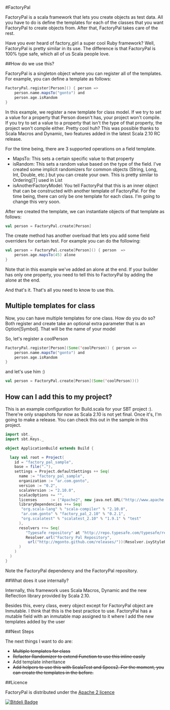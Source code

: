 #FactoryPal

FactoryPal is a scala framework that lets you create objects as test data. All you have to do is define the templates for each of the classes that you want FactoryPal to create objects from. After that, FactoryPal takes care of the rest. 

Have you ever heard of factory_girl a super cool Ruby framework? Well, FactoryPal is pretty similar in its use. The difference is that FactoryPal is 100% type safe, which all of us Scala people love.

##How do we use this?

FactoryPal is a singleton object where you can register all of the templates. For example, you can define a template as follows:

````scala
FactoryPal.register[Person]() { person =>
    person.name.mapsTo("gonto") and
    person.age.isRandom
}
````

In this example, we register a new template for class model. If we try to set a value for a property that Person doesn't has, your project won't compile. If you try to set a value to a property that isn't the type of that property, the project won't compile either. Pretty cool huh? This was possible thanks to Scala Macros and Dynamic, two features added in the latest Scala 2.10 RC release.

For the time being, there are 3 supported operations on a field template.

* MapsTo: This sets a certain specific value to that property
* isRandom: This sets a random value based on the type of the field. I've created some implicit randomizers for common objects (String, Long, Int, Double, etc.) but you can create your own. This is pretty similar to Ordering[T] used in List
* isAnotherFactoryModel: You tell FactoryPal that this is an inner object that can be constructed with another template of FactoryPal. For the time being, there can only be one template for each class. I'm going to change this very soon.

After we created the template, we can instantiate objects of that template as follows:

````scala
val person = FactoryPal.create[Person]
````

The create method has another overload that lets you add some field overriders for certain test. For example you can do the following:

````scala
val person = FactoryPal.create[Person]() { person  =>
    person.age.mapsTo(45) alone
}
````

Note that in this example we've added an alone at the end. If your builder has only one property, you need to tell this to FactoryPal by adding the alone at the end.

And that's it. That's all you need to know to use this.

## Multiple templates for class

Now, you can have multiple templates for one class. How do you do so? Both register and create take an optional extra parameter that is an Option[Symbol]. That will be the name of your model

So, let's register a coolPerson

````scala
FactoryPal.register[Person](Some('coolPerson)) { person =>
    person.name.mapsTo("gonto") and
    person.age.isRandom
}
````

and let's use him :)

````scala
val person = FactoryPal.create[Person](Some('coolPerson))()
````

## How can I add this to my project?

This is an example configuration for Build.scala for your SBT project :). There're only snapshots for now as Scala 2.10 is not yet final. Once it's, I'm going to make a release. You can check this out in the sample in this project.
````scala
import sbt._
import sbt.Keys._

object ApplicationBuild extends Build {

  lazy val root = Project(
    id = "factory_pal_sample",
    base = file("."),
    settings = Project.defaultSettings ++ Seq(
      name := "factory_pal_sample",
      organization := "ar.com.gonto",
      version := "0.2",
      scalaVersion := "2.10.0",
      scalacOptions += "",
      licenses      := ("Apache2", new java.net.URL("http://www.apache.org/licenses/LICENSE-2.0.txt")) :: Nil,
      libraryDependencies ++= Seq(
       "org.scala-lang" % "scala-compiler" % "2.10.0",
       "ar.com.gonto" % "factory_pal_2.10" % "0.2.1",
       "org.scalatest" % "scalatest_2.10" % "1.9.1" % "test"
      ),
      resolvers ++= Seq(
         "Typesafe repository" at "http://repo.typesafe.com/typesafe/releases/",
         Resolver.url("Factory Pal Repository", 
          url("http://mgonto.github.com/releases/"))(Resolver.ivyStylePatterns)
      )
    )
  )
}
````

Note the FactoryPal dependency and the FactoryPal repository.

##What does it use internally?

Internally, this framework uses Scala Macros, Dynamic and the new Reflection library provided by Scala 2.10.

Besides this, every class, every object except for FactoryPal object are Inmutable. I think that this is the best practice to use. FactoryPal has a mutable field with an inmutable map assigned to it where I add the new templates added by the user

##Next Steps

The next things I want to do are:

* ~~Multiple templates for class~~
* ~~Refactor Randomizer to extend Function to use this inline easily~~
* Add template inheritance
* ~~Add helpers to use this with ScalaTest and Specs2. For the moment, you can create the templates in the before.~~


##Licence

FactoryPal is distributed under the [Apache 2 licence](http://www.apache.org/licenses/LICENSE-2.0.html)


[![Bitdeli Badge](https://d2weczhvl823v0.cloudfront.net/mgonto/factory_pal/trend.png)](https://bitdeli.com/free "Bitdeli Badge")

